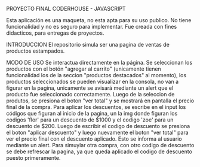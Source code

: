 PROYECTO FINAL CODERHOUSE - JAVASCRIPT

Esta aplicación es una maqueta, no esta apta para su uso publico. No tiene funcionalidad y no es seguro para implementar. Fue creada con fines didacticos, para entregas de proyectos.

INTRODUCCION
El repositorio simula ser una pagina de ventas de productos estampados.

MODO DE USO
Se interactua directamente en la página. Se seleccionan los productos con el botón "agregar al carrito" (unicamente tienen funcionalidad los de la seccion "productos destacados" al momento),  los productos seleccionados se pueden visualizar en la consola, no van a figurar en la pagina, unicamente se avisará mediante un alert que el producto fue seleccionado correctamente.
Luego de la seleccion de produtos, se presiona el boton "ver total" y se mostrará en pantalla el precio final de la compra.
Para aplicar los descuentos, se escribe en el input los códigos que figuran al inicio de la pagina, un la img donde figuran los codigos 'flor' para un descuento de $1000 y el codigo 'zoe' para un descuento de $200. Luego de escribir el codigo  de descuento se presiona el boton "aplicar descuento" y luego nuevamente el boton "ver total" para ver  el precio final con el descuento aplicado. Esto se informa al usuario mediante un alert.
Para simuylar otra compra, con otro codigo de descuento se debe refrescar la pagina, ya que queda aplicado el codigo de descuento puesto primeramente.
